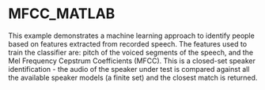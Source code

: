 # MFCC_MATLAB
This example demonstrates a machine learning approach to identify people based on features extracted from recorded speech. The features used to train the classifier are: pitch of the voiced segments of the speech, and the Mel Frequency Cepstrum Coefficients (MFCC). This is a closed-set speaker identification - the audio of the speaker under test is compared against all the available speaker models (a finite set) and the closest match is returned.
